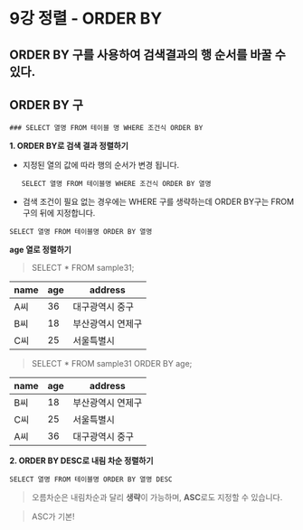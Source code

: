 # 9강 정렬 - ORDER BY
## ORDER BY 구를 사용하여 검색결과의 행 순서를 바꿀 수 있다.

## ORDER BY 구

```
### SELECT 열명 FROM 테이블 명 WHERE 조건식 ORDER BY
```

**1. ORDER BY로 검색 결과 정렬하기**
 - 지정된 열의 값에 따라 행의 순서가 변경 됩니다.
 
 ```
    SELECT 열명 FROM 테이블명 WHERE 조건식 ORDER BY 열명
 ```  
  - 검색 조건이 필요 없는 경우에는 WHERE 구를 생략하는데 ORDER BY구는 FROM구의 뒤에 지정합니다.
  
   ```
   SELECT 열명 FROM 테이블명 ORDER BY 열명
   ```
   **age 열로 정렬하기**
   > SELECT * FROM sample31;
   
   | name | age | address |
| ----------|-----------|-----------|
| A씨     | 36    | 대구광역시 중구    |
| B씨     | 18    | 부산광역시 연제구    |
| C씨     | 25    | 서울특별시     |

> SELECT * FROM  sample31 ORDER BY age;

   | name | age | address |
| ----------|-----------|-----------|
| B씨     | 18    | 부산광역시 연제구    |
| C씨     | 25    | 서울특별시     |
| A씨     | 36    | 대구광역시 중구    |

**2. ORDER BY DESC로 내림 차순 정렬하기**

 ```
 SELECT 열명 FROM 테이블명 ORDER BY 열명 DESC
 ```
 >오름차순은 내림차순과 달리 **생략**이 가능하며, **ASC**로도 지정할 수 있습니다.
 
 > ASC가 기본!
